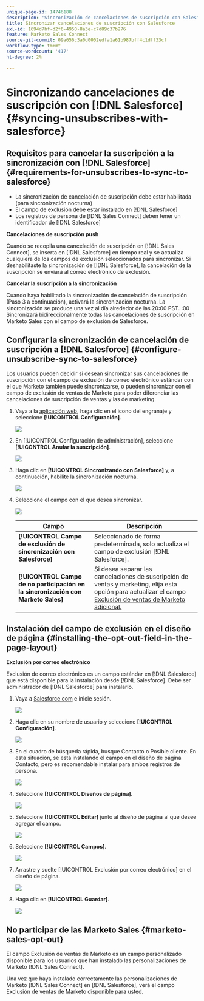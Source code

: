 ```yaml
---
unique-page-id: 14746188
description: 'Sincronización de cancelaciones de suscripción con Salesforce: documentos de Marketo, documentación del producto'
title: Sincronizar cancelaciones de suscripción con Salesforce
exl-id: 1694d7bf-d2f6-4950-8a3e-c7d89c37b276
feature: Marketo Sales Connect
source-git-commit: 09a656c3a0d0002edfa1a61b987bff4c1dff33cf
workflow-type: tm+mt
source-wordcount: '417'
ht-degree: 2%

---
```


# Sincronizando cancelaciones de suscripción con [!DNL Salesforce] {#syncing-unsubscribes-with-salesforce}

## Requisitos para cancelar la suscripción a la sincronización con [!DNL Salesforce] {#requirements-for-unsubscribes-to-sync-to-salesforce}

* La sincronización de cancelación de suscripción debe estar habilitada (para sincronización nocturna)
* El campo de exclusión debe estar instalado en [!DNL Salesforce]
* Los registros de persona de [!DNL Sales Connect] deben tener un identificador de [!DNL Salesforce]

**Cancelaciones de suscripción push**

Cuando se recopila una cancelación de suscripción en [!DNL Sales Connect], se inserta en [!DNL Salesforce] en tiempo real y se actualiza cualquiera de los campos de exclusión seleccionados para sincronizar. Si deshabilitaste la sincronización de [!DNL Salesforce], la cancelación de la suscripción se enviará al correo electrónico de exclusión.

**Cancelar la suscripción a la sincronización**

Cuando haya habilitado la sincronización de cancelación de suscripción (Paso 3 a continuación), activará la sincronización nocturna. La sincronización se produce una vez al día alrededor de las 20:00 PST. :00 Sincronizará bidireccionalmente todas las cancelaciones de suscripción en Marketo Sales con el campo de exclusión de Salesforce.

## Configurar la sincronización de cancelación de suscripción a [!DNL Salesforce] {#configure-unsubscribe-sync-to-salesforce}

Los usuarios pueden decidir si desean sincronizar sus cancelaciones de suscripción con el campo de exclusión de correo electrónico estándar con el que Marketo también puede sincronizarse, o pueden sincronizar con el campo de exclusión de ventas de Marketo para poder diferenciar las cancelaciones de suscripción de ventas y las de marketing.

1. Vaya a la [aplicación web](https://toutapp.com/login), haga clic en el icono del engranaje y seleccione **[!UICONTROL Configuración]**.

   ![](assets/one-1.png)

1. En [!UICONTROL Configuración de administración], seleccione **[!UICONTROL Anular la suscripción]**.

   ![](assets/two-2.png)

1. Haga clic en **[!UICONTROL Sincronizando con Salesforce]** y, a continuación, habilite la sincronización nocturna.

   ![](assets/three-2.png)

1. Seleccione el campo con el que desea sincronizar.

   ![](assets/4.png)

   | Campo | Descripción |
   |---|---|
   | **[!UICONTROL Campo de exclusión de sincronización con Salesforce]** | Seleccionado de forma predeterminada, solo actualiza el campo de exclusión [!DNL Salesforce]. |
   | **[!UICONTROL Campo de no participación en la sincronización con Marketo Sales]** | Si desea separar las cancelaciones de suscripción de ventas y marketing, elija esta opción para actualizar el campo [Exclusión de ventas de Marketo adicional.](#msoo) |

## Instalación del campo de exclusión en el diseño de página {#installing-the-opt-out-field-in-the-page-layout}

**Exclusión por correo electrónico**

Exclusión de correo electrónico es un campo estándar en [!DNL Salesforce] que está disponible para la instalación desde [!DNL Salesforce]. Debe ser administrador de [!DNL Salesforce] para instalarlo.

1. Vaya a [Salesforce.com](https://salesforce.com) e inicie sesión.

   ![](assets/five-1.png)

1. Haga clic en su nombre de usuario y seleccione **[!UICONTROL Configuración]**.

   ![](assets/six-1.png)

1. En el cuadro de búsqueda rápida, busque Contacto o Posible cliente. En esta situación, se está instalando el campo en el diseño de página Contacto, pero es recomendable instalar para ambos registros de persona.

   ![](assets/seven-1.png)

1. Seleccione **[!UICONTROL Diseños de página]**.

   ![](assets/eight-1.png)

1. Seleccione **[!UICONTROL Editar]** junto al diseño de página al que desee agregar el campo.

   ![](assets/nine.png)

1. Seleccione **[!UICONTROL Campos]**.

   ![](assets/ten.png)

1. Arrastre y suelte [!UICONTROL Exclusión por correo electrónico] en el diseño de página.

   ![](assets/11.png)

1. Haga clic en **[!UICONTROL Guardar]**.

   ![](assets/twelve.png)

## No participar de las Marketo Sales {#marketo-sales-opt-out}

El campo Exclusión de ventas de Marketo es un campo personalizado disponible para los usuarios que han instalado las personalizaciones de Marketo [!DNL Sales Connect].

Una vez que haya instalado correctamente las personalizaciones de Marketo [!DNL Sales Connect] en [!DNL Salesforce], verá el campo Exclusión de ventas de Marketo disponible para usted.
